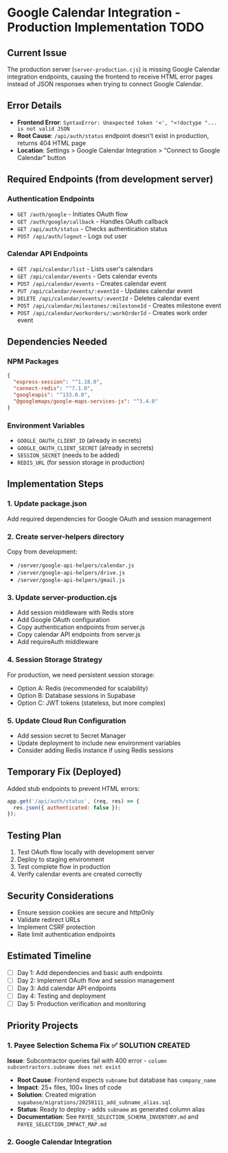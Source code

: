# Google Calendar Integration - Production Implementation TODO

## Current Issue

The production server (`server-production.cjs`) is missing Google Calendar integration endpoints, causing the frontend to receive HTML error pages instead of JSON responses when trying to connect Google Calendar.

## Error Details

- **Frontend Error**: `SyntaxError: Unexpected token '<', "<!doctype "... is not valid JSON`
- **Root Cause**: `/api/auth/status` endpoint doesn't exist in production, returns 404 HTML page
- **Location**: Settings > Google Calendar Integration > "Connect to Google Calendar" button

## Required Endpoints (from development server)

### Authentication Endpoints

- `GET /auth/google` - Initiates OAuth flow
- `GET /auth/google/callback` - Handles OAuth callback
- `GET /api/auth/status` - Checks authentication status
- `POST /api/auth/logout` - Logs out user

### Calendar API Endpoints

- `GET /api/calendar/list` - Lists user's calendars
- `GET /api/calendar/events` - Gets calendar events
- `POST /api/calendar/events` - Creates calendar event
- `PUT /api/calendar/events/:eventId` - Updates calendar event
- `DELETE /api/calendar/events/:eventId` - Deletes calendar event
- `POST /api/calendar/milestones/:milestoneId` - Creates milestone event
- `POST /api/calendar/workorders/:workOrderId` - Creates work order event

## Dependencies Needed

### NPM Packages

```json
{
  "express-session": "^1.18.0",
  "connect-redis": "^7.1.0",
  "googleapis": "^133.0.0",
  "@googlemaps/google-maps-services-js": "^3.4.0"
}
```

### Environment Variables

- `GOOGLE_OAUTH_CLIENT_ID` (already in secrets)
- `GOOGLE_OAUTH_CLIENT_SECRET` (already in secrets)
- `SESSION_SECRET` (needs to be added)
- `REDIS_URL` (for session storage in production)

## Implementation Steps

### 1. Update package.json

Add required dependencies for Google OAuth and session management

### 2. Create server-helpers directory

Copy from development:

- `/server/google-api-helpers/calendar.js`
- `/server/google-api-helpers/drive.js`
- `/server/google-api-helpers/gmail.js`

### 3. Update server-production.cjs

- Add session middleware with Redis store
- Add Google OAuth configuration
- Copy authentication endpoints from server.js
- Copy calendar API endpoints from server.js
- Add requireAuth middleware

### 4. Session Storage Strategy

For production, we need persistent session storage:

- Option A: Redis (recommended for scalability)
- Option B: Database sessions in Supabase
- Option C: JWT tokens (stateless, but more complex)

### 5. Update Cloud Run Configuration

- Add session secret to Secret Manager
- Update deployment to include new environment variables
- Consider adding Redis instance if using Redis sessions

## Temporary Fix (Deployed)

Added stub endpoints to prevent HTML errors:

```javascript
app.get('/api/auth/status', (req, res) => {
  res.json({ authenticated: false });
});
```

## Testing Plan

1. Test OAuth flow locally with development server
2. Deploy to staging environment
3. Test complete flow in production
4. Verify calendar events are created correctly

## Security Considerations

- Ensure session cookies are secure and httpOnly
- Validate redirect URLs
- Implement CSRF protection
- Rate limit authentication endpoints

## Estimated Timeline

- [ ] Day 1: Add dependencies and basic auth endpoints
- [ ] Day 2: Implement OAuth flow and session management
- [ ] Day 3: Add calendar API endpoints
- [ ] Day 4: Testing and deployment
- [ ] Day 5: Production verification and monitoring

## Priority Projects

### 1. Payee Selection Schema Fix ✅ SOLUTION CREATED

**Issue**: Subcontractor queries fail with 400 error - `column subcontractors.subname does not exist`

- **Root Cause**: Frontend expects `subname` but database has `company_name`
- **Impact**: 25+ files, 100+ lines of code
- **Solution**: Created migration `supabase/migrations/20250111_add_subname_alias.sql`
- **Status**: Ready to deploy - adds `subname` as generated column alias
- **Documentation**: See `PAYEE_SELECTION_SCHEMA_INVENTORY.md` and `PAYEE_SELECTION_IMPACT_MAP.md`

### 2. Google Calendar Integration
